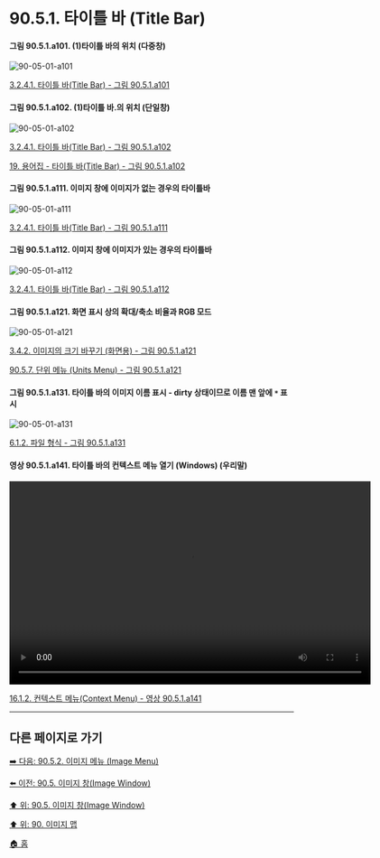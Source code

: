# 90.5.1. 타이틀 바 (Title Bar)

<a id="90-05-01-a101"></a>

#### 그림 90.5.1.a101. (1)타이틀 바의 위치 (다중창)
![90-05-01-a101](https://github.com/wonder13662/gimp/assets/15767104/51a85fcc-b9f9-40ed-812f-db107eb3a702)

[3.2.4.1. 타이틀 바(Title Bar) - 그림 90.5.1.a101](./03-02-04-01-title-bar.md#90-05-01-a101)

<a id="90-05-01-a102"></a>

#### 그림 90.5.1.a102. (1)타이틀 바.의 위치 (단일창)
![90-05-01-a102](https://github.com/wonder13662/gimp/assets/15767104/51cd0341-e420-47a6-ad54-b948f0a774b7)

[3.2.4.1. 타이틀 바(Title Bar) - 그림 90.5.1.a102](./03-02-04-01-title-bar.md#90-05-01-a102)

[19. 용어집 - 타이틀 바(Title Bar) - 그림 90.5.1.a102](./19-glossaryx-title_bar.md#90-05-01-a102)

<a id="90-05-01-a111"></a>

#### 그림 90.5.1.a111. 이미지 창에 이미지가 없는 경우의 타이틀바
![90-05-01-a111](https://github.com/wonder13662/gimp/assets/15767104/fd890e79-a302-4288-b08a-7ec1b5e61def)

[3.2.4.1. 타이틀 바(Title Bar) - 그림 90.5.1.a111](./03-02-04-01-title-bar.md#90-05-01-a111)

<a id="90-05-01-a112"></a>

#### 그림 90.5.1.a112. 이미지 창에 이미지가 있는 경우의 타이틀바
![90-05-01-a112](https://github.com/wonder13662/gimp/assets/15767104/c19f1f48-355b-4ce3-9848-33a417744178)

[3.2.4.1. 타이틀 바(Title Bar) - 그림 90.5.1.a112](./03-02-04-01-title-bar.md#90-05-01-a112)

<a id="90-05-01-a121"></a>

#### 그림 90.5.1.a121. 화면 표시 상의 확대/축소 비율과 RGB 모드
![90-05-01-a121](https://github.com/wonder13662/gimp/assets/15767104/e9973caf-e8ae-4fbc-9814-9b9d13e6f982)

[3.4.2. 이미지의 크기 바꾸기 (화면용) - 그림 90.5.1.a121](./03-04-02-change-the-size-of-an-image-for-the-screen.md#90-05-01-a121)

[90.5.7. 단위 메뉴 (Units Menu) - 그림 90.5.1.a121](./90-05-07-units_menu.md#90-05-01-a121)

<a id="90-05-01-a131"></a>

#### 그림 90.5.1.a131. 타이틀 바의 이미지 이름 표시 - dirty 상태이므로 이름 맨 앞에 `*` 표시
![90-05-01-a131](https://github.com/wonder13662/gimp/assets/15767104/a02c4aad-a110-4391-93cd-ac03a813b8f3)

[6.1.2. 파일 형식 - 그림 90.5.1.a131](./06-01-02-00-file_formats.md#90-05-01-a131)

<a id="90-05-01-a141"></a>

#### 영상 90.5.1.a141. 타이틀 바의 컨텍스트 메뉴 열기 (Windows) (우리말)
<video controls="controls" width="640" height="360" src="https://github.com/user-attachments/assets/4574cf3a-2ce4-4a98-abbd-89bbf681f1a9"></video>

[16.1.2. 컨텍스트 메뉴(Context Menu) - 영상 90.5.1.a141](./16-01-02-context_menus.md#90-05-01-a141)

***

## 다른 페이지로 가기

[➡️ 다음: 90.5.2. 이미지 메뉴 (Image Menu)](./90-05-02-image_menu.md)

[⬅️ 이전: 90.5. 이미지 창(Image Window)](./90-05-00-image_window.md)

[⬆️ 위: 90.5. 이미지 창(Image Window)](./90-05-00-image_window.md)

[⬆️ 위: 90. 이미지 맵](./90-00-image-map.md)

[🏠 홈](./00-home.md)